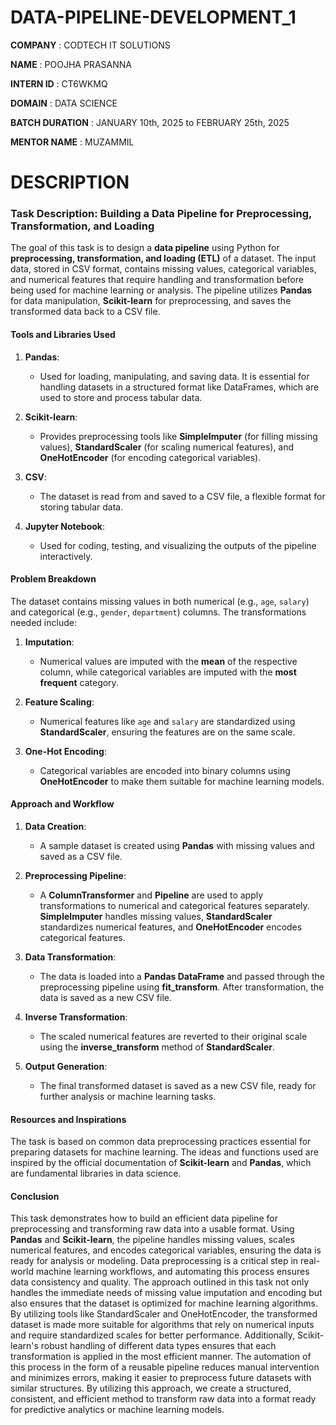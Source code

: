 # DATA-PIPELINE-DEVELOPMENT_1

**COMPANY** : CODTECH IT SOLUTIONS

**NAME** : POOJHA PRASANNA

**INTERN ID** : CT6WKMQ

**DOMAIN** : DATA SCIENCE

**BATCH DURATION** : JANUARY 10th, 2025 to FEBRUARY 25th, 2025

**MENTOR NAME** : MUZAMMIL

# DESCRIPTION

### Task Description: Building a Data Pipeline for Preprocessing, Transformation, and Loading

The goal of this task is to design a **data pipeline** using Python for **preprocessing, transformation, and loading (ETL)** of a dataset. The input data, stored in CSV format, contains missing values, categorical variables, and numerical features that require handling and transformation before being used for machine learning or analysis. The pipeline utilizes **Pandas** for data manipulation, **Scikit-learn** for preprocessing, and saves the transformed data back to a CSV file.

#### Tools and Libraries Used

1. **Pandas**:
   - Used for loading, manipulating, and saving data. It is essential for handling datasets in a structured format like DataFrames, which are used to store and process tabular data.
   
2. **Scikit-learn**:
   - Provides preprocessing tools like **SimpleImputer** (for filling missing values), **StandardScaler** (for scaling numerical features), and **OneHotEncoder** (for encoding categorical variables).

3. **CSV**:
   - The dataset is read from and saved to a CSV file, a flexible format for storing tabular data.

4. **Jupyter Notebook**:
   - Used for coding, testing, and visualizing the outputs of the pipeline interactively.

#### Problem Breakdown

The dataset contains missing values in both numerical (e.g., `age`, `salary`) and categorical (e.g., `gender`, `department`) columns. The transformations needed include:

1. **Imputation**:
   - Numerical values are imputed with the **mean** of the respective column, while categorical variables are imputed with the **most frequent** category.

2. **Feature Scaling**:
   - Numerical features like `age` and `salary` are standardized using **StandardScaler**, ensuring the features are on the same scale.

3. **One-Hot Encoding**:
   - Categorical variables are encoded into binary columns using **OneHotEncoder** to make them suitable for machine learning models.

#### Approach and Workflow

1. **Data Creation**:
   - A sample dataset is created using **Pandas** with missing values and saved as a CSV file.

2. **Preprocessing Pipeline**:
   - A **ColumnTransformer** and **Pipeline** are used to apply transformations to numerical and categorical features separately. **SimpleImputer** handles missing values, **StandardScaler** standardizes numerical features, and **OneHotEncoder** encodes categorical features.

3. **Data Transformation**:
   - The data is loaded into a **Pandas DataFrame** and passed through the preprocessing pipeline using **fit_transform**. After transformation, the data is saved as a new CSV file.

4. **Inverse Transformation**:
   - The scaled numerical features are reverted to their original scale using the **inverse_transform** method of **StandardScaler**.

5. **Output Generation**:
   - The final transformed dataset is saved as a new CSV file, ready for further analysis or machine learning tasks.

#### Resources and Inspirations

The task is based on common data preprocessing practices essential for preparing datasets for machine learning. The ideas and functions used are inspired by the official documentation of **Scikit-learn** and **Pandas**, which are fundamental libraries in data science.

#### Conclusion

This task demonstrates how to build an efficient data pipeline for preprocessing and transforming raw data into a usable format. Using **Pandas** and **Scikit-learn**, the pipeline handles missing values, scales numerical features, and encodes categorical variables, ensuring the data is ready for analysis or modeling. Data preprocessing is a critical step in real-world machine learning workflows, and automating this process ensures data consistency and quality.
The approach outlined in this task not only handles the immediate needs of missing value imputation and encoding but also ensures that the dataset is optimized for machine learning algorithms. By utilizing tools like StandardScaler and OneHotEncoder, the transformed dataset is made more suitable for algorithms that rely on numerical inputs and require standardized scales for better performance. Additionally, Scikit-learn's robust handling of different data types ensures that each transformation is applied in the most efficient manner. The automation of this process in the form of a reusable pipeline reduces manual intervention and minimizes errors, making it easier to preprocess future datasets with similar structures. By utilizing this approach, we create a structured, consistent, and efficient method to transform raw data into a format ready for predictive analytics or machine learning models.
